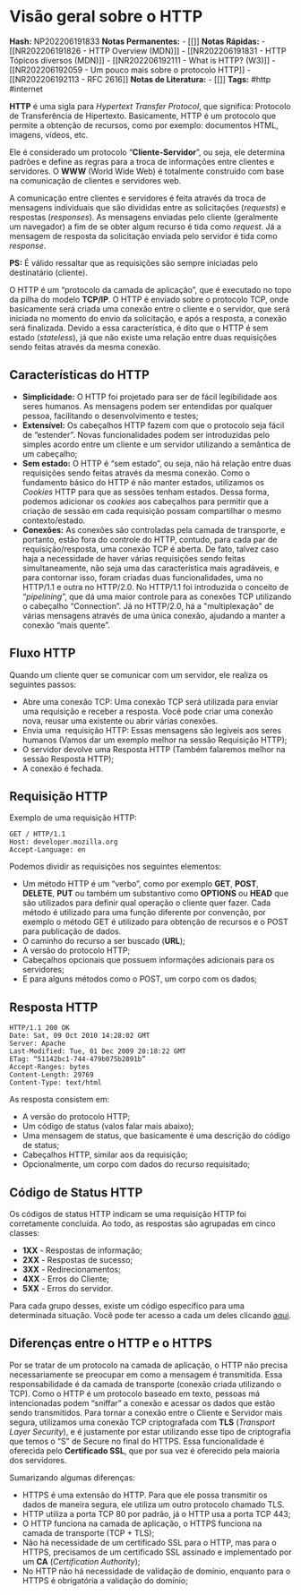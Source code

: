 # Visão geral sobre o HTTP

**Hash:** NP202206191833
**Notas Permanentes:** 
	- [[]]
**Notas Rápidas:**
	- [[NR202206191826 - HTTP Overview (MDN)]]
	- [[NR202206191831 - HTTP Tópicos diversos (MDN)]]
	- [[NR202206192111 - What is HTTP? (W3)]]
	- [[NR202206192059 - Um pouco mais sobre o protocolo HTTP]]
	- [[NR202206192113 - RFC 2616]]
**Notas de Literatura:**
	- [[]]
**Tags:**  #http #internet 

**HTTP** é uma sigla para _Hypertext Transfer Protocol_, que significa: Protocolo de Transferência de Hipertexto. Basicamente, HTTP é um protocolo que permite a obtenção de recursos, como por exemplo: documentos HTML, imagens, vídeos, etc.

Ele é considerado um protocolo “**Cliente-Servidor**”, ou seja, ele determina padrões e define as regras para a troca de informações entre clientes e servidores. O **WWW** (World Wide Web) é totalmente construído com base na comunicação de clientes e servidores web.

A comunicação entre clientes e servidores é feita através da troca de mensagens individuais que são divididas entre as solicitações (_requests_) e respostas (_responses_). As mensagens enviadas pelo cliente (geralmente um navegador) a fim de se obter algum recurso é tida como _request_. Já a mensagem de resposta da solicitação enviada pelo servidor é tida como _response_.

**PS:** É válido ressaltar que as requisições são sempre iniciadas pelo destinatário (cliente).

O HTTP é um “protocolo da camada de aplicação”, que é executado no topo da pilha do modelo **TCP/IP**. O HTTP é enviado sobre o protocolo TCP, onde basicamente será criada uma conexão entre o cliente e o servidor, que será iniciada no momento do envio da solicitação, e após a resposta, a conexão será finalizada. Devido a essa característica, é dito que o HTTP é sem estado (_stateless_), já que não existe uma relação entre duas requisições sendo feitas através da mesma conexão.

## Características do HTTP

* **Simplicidade:** O HTTP foi projetado para ser de fácil legibilidade aos seres humanos. As mensagens podem ser entendidas por qualquer pessoa, facilitando o desenvolvimento e testes;    
* **Extensível:** Os cabeçalhos HTTP fazem com que o protocolo seja fácil de “estender”. Novas funcionalidades podem ser introduzidas pelo simples acordo entre um cliente e um servidor utilizando a semântica de um cabeçalho;
* **Sem estado:** O HTTP é “sem estado”, ou seja, não há relação entre duas requisições sendo feitas através da mesma conexão. Como o fundamento básico do HTTP é não manter estados, utilizamos os _Cookies_ HTTP para que as sessões tenham estados. Dessa forma, podemos adicionar os _cookies_ aos cabeçalhos para permitir que a criação de sessão em cada requisição possam compartilhar o mesmo contexto/estado.
* **Conexões:** As conexões são controladas pela camada de transporte, e portanto, estão fora do controle do HTTP, contudo, para cada par de requisição/resposta, uma conexão TCP é aberta. De fato, talvez caso haja a necessidade de haver várias requisições sendo feitas simultaneamente, não seja uma das característica mais agradáveis, e para contornar isso, foram criadas duas funcionalidades, uma no HTTP/1.1 e outra no HTTP/2.0. No HTTP/1.1 foi introduzida o conceito de “_pipelining_”, que dá uma maior controle para as conexões TCP utilizando o cabeçalho “Connection”. Já no HTTP/2.0, há a "multiplexação" de várias mensagens através de uma única conexão, ajudando a manter a conexão “mais quente”.

## Fluxo HTTP

Quando um cliente quer se comunicar com um servidor, ele realiza os seguintes passos:

-   Abre uma conexão TCP: Uma conexão TCP será utilizada para enviar uma requisição e receber a resposta. Você pode criar uma conexão nova, reusar uma existente ou abrir várias conexões.    
-   Envia uma  requisição HTTP: Essas mensagens são legíveis aos seres humanos (Vamos dar um exemplo melhor na sessão Requisição HTTP);
-   O servidor devolve uma Resposta HTTP (Também falaremos melhor na sessão Resposta HTTP);
-   A conexão é fechada. 

## Requisição HTTP

Exemplo de uma requisição HTTP:
```
GET / HTTP/1.1
Host: developer.mozilla.org
Accept-Language: en
```

Podemos dividir as requisições nos seguintes elementos:

* Um método HTTP é um “verbo”, como por exemplo **GET**, **POST**, **DELETE**, **PUT** ou também um substantivo como **OPTIONS** ou **HEAD** que são utilizados para definir qual operação o cliente quer fazer. Cada método é utilizado para uma função diferente por convenção, por exemplo o método GET é utilizado para obtenção de recursos e o POST para publicação de dados.
* O caminho do recurso a ser buscado (**URL**);
* A versão do protocolo HTTP;
* Cabeçalhos opcionais que possuem informações adicionais para os servidores;
* E para alguns métodos como o POST, um corpo com os dados;

## Resposta HTTP

```
HTTP/1.1 200 OK
Date: Sat, 09 Oct 2010 14:28:02 GMT
Server: Apache
Last-Modified: Tue, 01 Dec 2009 20:18:22 GMT
ETag: “51142bc1-744-479b075b2891b”
Accept-Ranges: bytes
Content-Length: 29769
Content-Type: text/html
```

As resposta consistem em:
*   A versão do protocolo HTTP;
*   Um código de status (valos falar mais abaixo);
*   Uma mensagem de status, que basicamente é uma descrição do código de status;
*   Cabeçalhos HTTP, similar aos da requisição;    
*   Opcionalmente, um corpo com dados do recurso requisitado;

## Código de Status HTTP

Os códigos de status HTTP indicam se uma requisição HTTP foi corretamente concluída. Ao todo, as respostas são agrupadas em cinco classes:

-   **1XX** - Respostas de informação;    
-   **2XX** - Respostas de sucesso;
-   **3XX** - Redirecionamentos;
-   **4XX** - Erros do Cliente;
-   **5XX** - Erros do servidor.

Para cada grupo desses, existe um código específico para uma determinada situação. Você pode ter acesso a cada um deles clicando [aqui](https://www.w3.org/Protocols/rfc2616/rfc2616-sec10.html).

## Diferenças entre o HTTP e o HTTPS

Por se tratar de um protocolo na camada de aplicação, o HTTP não precisa necessariamente se preocupar em como a mensagem é transmitida. Essa responsabilidade é da camada de transporte (conexão criada utilizando o TCP). Como o HTTP é um protocolo baseado em texto, pessoas má intencionadas podem “sniffar” a conexão e acessar os dados que estão sendo transmitidos. Para tornar a conexão entre o Cliente e Servidor mais segura, utilizamos uma conexão TCP criptografada com **TLS** (_Transport Layer Security_), e é justamente por estar utilizando esse tipo de criptografia que temos o “S” de Secure no final do HTTPS. Essa funcionalidade é oferecida pelo **Certificado SSL**, que por sua vez é oferecido pela maioria dos servidores.

Sumarizando algumas diferenças:

*   HTTPS é uma extensão do HTTP. Para que ele possa transmitir os dados de maneira segura, ele utiliza um outro protocolo chamado TLS.    
*   HTTP utiliza a porta TCP 80 por padrão, já o HTTP usa a porta TCP 443;
*   O HTTP funciona na camada de aplicação, o HTTPS funciona na camada de transporte (TCP + TLS);
*   Não há necessidade de um certificado SSL para o HTTP, mas para o HTTPS, precisamos de um certificado SSL assinado e implementado por um **CA** (_Certification Authority_);
*   No HTTP não há necessidade de validação de domínio, enquanto para o HTTPS é obrigatória a validação do domínio;
